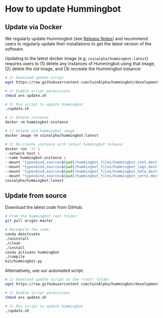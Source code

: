 # How to update Hummingbot

## Update via Docker

We regularly update Hummingbot (see [Release Notes](/release-notes/)) and recommend users to regularly update their installations to get the latest version of the software.  

Updating to the latest docker image (e.g. `coinalpha/hummingbot:latest`) requires users to (1) delete any instances of Hummingbot using that image, (2) delete the old image, and (3) recreate the Hummingbot instance:

```bash tab="Script"
# 1) Download update script
wget https://raw.githubusercontent.com/CoinAlpha/hummingbot/development/installation/docker-commands/update.sh

# 2) Enable script permissions
chmod a+x update.sh

# 3) Run script to update hummingbot
./update.sh
```

```bash tab="Detailed Commands"
# 1) Delete instance
docker rm hummingbot-instance

# 2) Delete old hummingbot image
docker image rm coinalpha/hummingbot:latest

# 3) Re-create instance with latest hummingbot release
docker run -it \
--network host \
--name hummingbot-instance \
--mount "type=bind,source=$(pwd)/hummingbot_files/hummingbot_conf,destination=/conf/" \
--mount "type=bind,source=$(pwd)/hummingbot_files/hummingbot_logs,destination=/logs/" \
--mount "type=bind,source=$(pwd)/hummingbot_files/hummingbot_data,destination=/data/" \
--mount "type=bind,source=$(pwd)/hummingbot_files/hummingbot_certs,destination=/certs/" \
coinalpha/hummingbot:latest
```


## Update from source

Download the latest code from GitHub:

```bash
# From the hummingbot root folder:
git pull origin master

# Recompile the code:
conda deactivate
./uninstall
./clean
./install
conda activate hummingbot
./compile
bin/hummingbot.py
```

Alternatively, use our automated script:

```bash
# 1) Download update script to the *root* folder
wget https://raw.githubusercontent.com/CoinAlpha/hummingbot/development/installation/install-from-source/update.sh

# 2) Enable script permissions
chmod a+x update.sh

# 3) Run script to update hummingbot
./update.sh
```
